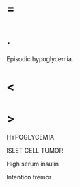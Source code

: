 # =

# .

Episodic hypoglycemia.

# <

# >

HYPOGLYCEMIA

ISLET CELL TUMOR

High serum insulin

Intention tremor
